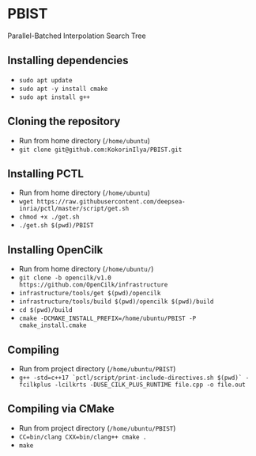 # PBIST
Parallel-Batched Interpolation Search Tree

## Installing dependencies
* `sudo apt update`
* `sudo apt -y install cmake`
* `sudo apt install g++`

## Cloning the repository
* Run from home directory (`/home/ubuntu`)
* `git clone git@github.com:KokorinIlya/PBIST.git`

## Installing PCTL
* Run from home directory (`/home/ubuntu`)
* `wget https://raw.githubusercontent.com/deepsea-inria/pctl/master/script/get.sh`
* `chmod +x ./get.sh`
* `./get.sh $(pwd)/PBIST`

## Installing OpenCilk

* Run from home directory (`/home/ubuntu/`)
* `git clone -b opencilk/v1.0 https://github.com/OpenCilk/infrastructure`
* `infrastructure/tools/get $(pwd)/opencilk`
* `infrastructure/tools/build $(pwd)/opencilk $(pwd)/build`
* `cd $(pwd)/build`
* `cmake -DCMAKE_INSTALL_PREFIX=/home/ubuntu/PBIST -P cmake_install.cmake`

## Compiling
* Run from project directory (`/home/ubuntu/PBIST`)
* ```g++ -std=c++17 `pctl/script/print-include-directives.sh $(pwd)` -fcilkplus -lcilkrts -DUSE_CILK_PLUS_RUNTIME file.cpp -o file.out```

## Compiling via CMake

* Run from project directory (`/home/ubuntu/PBIST`)
* `CC=bin/clang CXX=bin/clang++ cmake .`
* `make`

